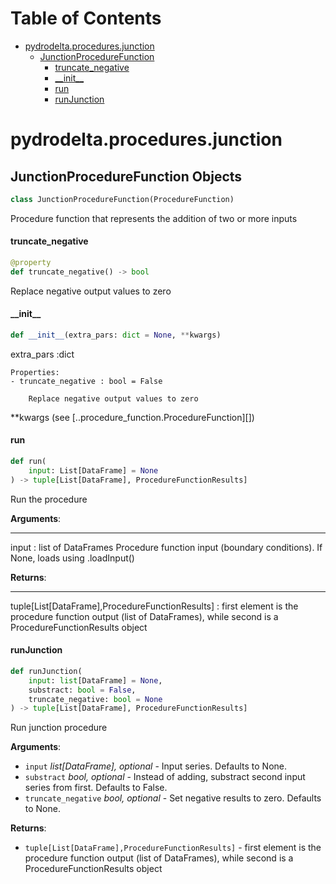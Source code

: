 # Table of Contents

* [pydrodelta.procedures.junction](#pydrodelta.procedures.junction)
  * [JunctionProcedureFunction](#pydrodelta.procedures.junction.JunctionProcedureFunction)
    * [truncate\_negative](#pydrodelta.procedures.junction.JunctionProcedureFunction.truncate_negative)
    * [\_\_init\_\_](#pydrodelta.procedures.junction.JunctionProcedureFunction.__init__)
    * [run](#pydrodelta.procedures.junction.JunctionProcedureFunction.run)
    * [runJunction](#pydrodelta.procedures.junction.JunctionProcedureFunction.runJunction)

<a id="pydrodelta.procedures.junction"></a>

# pydrodelta.procedures.junction

<a id="pydrodelta.procedures.junction.JunctionProcedureFunction"></a>

## JunctionProcedureFunction Objects

```python
class JunctionProcedureFunction(ProcedureFunction)
```

Procedure function that represents the addition of two or more inputs

<a id="pydrodelta.procedures.junction.JunctionProcedureFunction.truncate_negative"></a>

#### truncate\_negative

```python
@property
def truncate_negative() -> bool
```

Replace negative output values to zero

<a id="pydrodelta.procedures.junction.JunctionProcedureFunction.__init__"></a>

#### \_\_init\_\_

```python
def __init__(extra_pars: dict = None, **kwargs)
```

extra_pars :dict

    Properties:
    - truncate_negative : bool = False

        Replace negative output values to zero

\**kwargs (see [..procedure_function.ProcedureFunction][])

<a id="pydrodelta.procedures.junction.JunctionProcedureFunction.run"></a>

#### run

```python
def run(
    input: List[DataFrame] = None
) -> tuple[List[DataFrame], ProcedureFunctionResults]
```

Run the procedure

**Arguments**:

  -----------
  input : list of DataFrames
  Procedure function input (boundary conditions). If None, loads using .loadInput()
  

**Returns**:

  --------
  tuple[List[DataFrame],ProcedureFunctionResults] : first element is the procedure function output (list of DataFrames), while second is a ProcedureFunctionResults object

<a id="pydrodelta.procedures.junction.JunctionProcedureFunction.runJunction"></a>

#### runJunction

```python
def runJunction(
    input: list[DataFrame] = None,
    substract: bool = False,
    truncate_negative: bool = None
) -> tuple[List[DataFrame], ProcedureFunctionResults]
```

Run junction procedure

**Arguments**:

- `input` _list[DataFrame], optional_ - Input series. Defaults to None.
- `substract` _bool, optional_ - Instead of adding, substract second input series from first. Defaults to False.
- `truncate_negative` _bool, optional_ - Set negative results to zero. Defaults to None.
  

**Returns**:

- `tuple[List[DataFrame],ProcedureFunctionResults]` - first element is the procedure function output (list of DataFrames), while second is a ProcedureFunctionResults object

